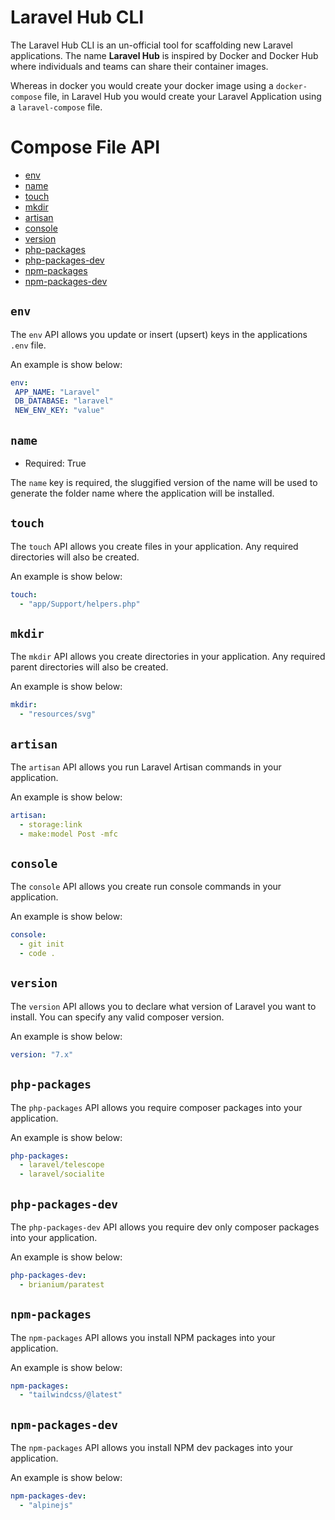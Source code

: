 # Laravel Hub CLI

The Laravel Hub CLI is an un-official tool for scaffolding new Laravel applications. The name **Laravel Hub** is inspired by Docker and Docker Hub where individuals and teams can share their container images.

Whereas in docker you would create your docker image using a `docker-compose` file, in Laravel Hub you would create your Laravel Application using a `laravel-compose` file.

# Compose File API

- [env](#env)
- [name](#name)
- [touch](#touch)
- [mkdir](#mkdir)
- [artisan](#artisan)
- [console](#console)
- [version](#version)
- [php-packages](#php-packages)
- [php-packages-dev](#php-packages-dev)
- [npm-packages](#npm-packages)
- [npm-packages-dev](#npm-packages)

## `env`

The `env` API allows you update or insert (upsert) keys in the applications `.env` file.

An example is show below:

```yaml
env:
 APP_NAME: "Laravel"
 DB_DATABASE: "laravel"
 NEW_ENV_KEY: "value"
```

## `name`

- Required: True

The `name` key is required, the sluggified version of the name will be used to generate the folder name where the application will be installed.

## `touch`

The `touch` API allows you create files in your application. Any required directories will also be created.

An example is show below:

```yaml
touch:
  - "app/Support/helpers.php"
```

## `mkdir`

The `mkdir` API allows you create directories in your application. Any required parent directories will also be created.

An example is show below:

```yaml
mkdir:
  - "resources/svg"
```

## `artisan`

The `artisan` API allows you run Laravel Artisan commands in your application.

An example is show below:

```yaml
artisan:
  - storage:link
  - make:model Post -mfc
```

## `console`

The `console` API allows you create run console commands in your application. 

An example is show below:

```yaml
console:
  - git init
  - code .
```

## `version`

The `version` API allows you to declare what version of Laravel you want to install. You can specify any valid composer version.

An example is show below:

```yaml
version: "7.x"
```

## `php-packages`

The `php-packages` API allows you require composer packages into your application.

An example is show below:

```yaml
php-packages:
  - laravel/telescope
  - laravel/socialite
```

## `php-packages-dev`

The `php-packages-dev` API allows you require dev only composer packages into your application.

An example is show below:

```yaml
php-packages-dev:
  - brianium/paratest
```

## `npm-packages`

The `npm-packages` API allows you install NPM packages into your application.

An example is show below:

```yaml
npm-packages:
  - "tailwindcss/@latest"
```

## `npm-packages-dev`

The `npm-packages` API allows you install NPM dev packages into your application.

An example is show below:

```yaml
npm-packages-dev:
  - "alpinejs"
```